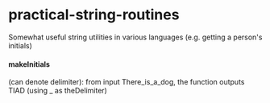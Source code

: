 # practical-string-routines
Somewhat useful string utilities in various languages (e.g. getting a person's initials)


####  makeInitials 
(can denote delimiter):  from input There_is_a_dog, the function outputs TIAD (using _ as theDelimiter)


